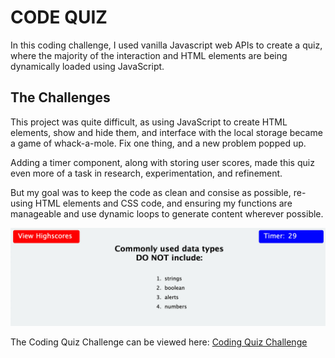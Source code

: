 # CODE QUIZ

In this coding challenge, I used vanilla Javascript web APIs to create a quiz, where the majority of the interaction and HTML elements are being dynamically loaded using JavaScript.

## The Challenges

This project was quite difficult, as using JavaScript to create HTML elements, show and hide them, and interface with the local storage became a game of whack-a-mole. Fix one thing, and a new problem popped up.

Adding a timer component, along with storing user scores, made this quiz even more of a task in research, experimentation, and refinement.

But my goal was to keep the code as clean and consise as possible, re-using HTML elements and CSS code, and ensuring my functions are manageable and use dynamic loops to generate content wherever possible.

![Code Quiz screenshot](./assets/images/code-quiz-screenshot.jpg)

The Coding Quiz Challenge can be viewed here: [Coding Quiz Challenge](https://vikboyechko.github.io/code-quiz)